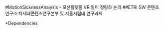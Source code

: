 
#MotionSicknessAnalysis - 모션플랫폼 VR 멀미 정량화 논의
##ETRI SW 콘텐츠연구소 차세대콘텐츠연구본부 및 서울시립대 연구과제


*Dependencies

